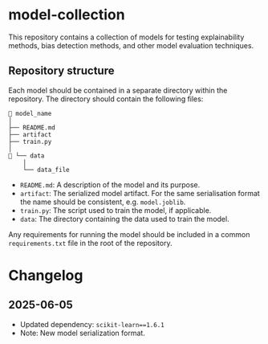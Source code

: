 # model-collection

This repository contains a collection of models for testing explainability methods, bias detection methods, and other model evaluation techniques.

## Repository structure

Each model should be contained in a separate directory within the repository. The directory should contain the following files:

```
📁 model_name
│
├── README.md
├── artifact
├── train.py
│
📁 └── data
    │
    └── data_file
```

- `README.md`: A description of the model and its purpose.
- `artifact`: The serialized model artifact. For the same serialisation format the name should be consistent, e.g. `model.joblib`.
- `train.py`: The script used to train the model, if applicable.
- `data`: The directory containing the data used to train the model.


Any requirements for running the model should be included in a common `requirements.txt` file in the root of the repository.



# Changelog

## 2025-06-05
- Updated dependency: `scikit-learn==1.6.1`
- Note: New model serialization format.